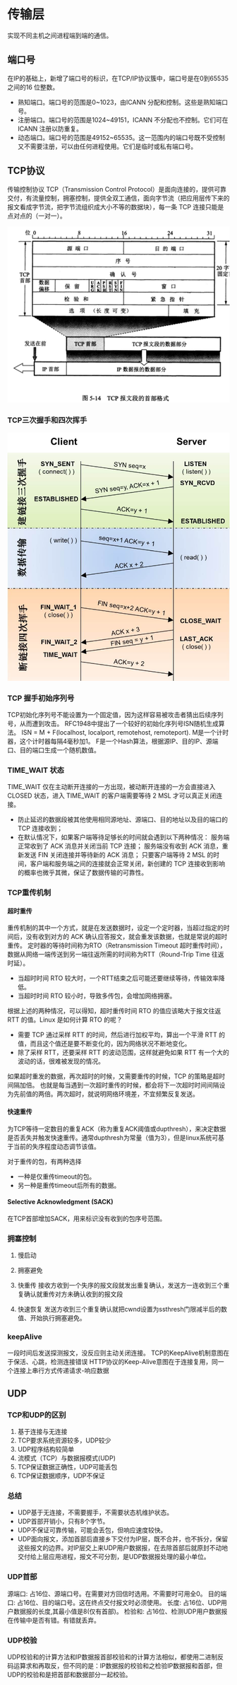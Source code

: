 # 传输层

实现不同主机之间进程端到端的通信。

## 端口号

在IP的基础上，新增了端口号的标识，在TCP/IP协议簇中，端口号是在0到65535之间的16 位整数。

* 熟知端口。端口号的范围是0~1023，由ICANN 分配和控制。这些是熟知端口号。
* 注册端口。端口号的范围是1024~49151，ICANN 不分配也不控制。它们可在ICANN 注册以防重复。
* 动态端口。端口号的范围是49152~65535。这一范围内的端口号既不受控制又不需要注册，可以由任何进程使用。它们是临时或私有端口号。

## TCP协议

传输控制协议 TCP（Transmission Control Protocol）是面向连接的，提供可靠交付，有流量控制，拥塞控制，提供全双工通信，面向字节流（把应用层传下来的报文看成字节流，把字节流组织成大小不等的数据块），每一条 TCP 连接只能是点对点的（一对一）。

![TCP首部](/%E8%AE%A1%E7%AE%97%E6%9C%BA%E7%BD%91%E7%BB%9C/assets/TCP%E9%A6%96%E9%83%A8.jpg)

### TCP三次握手和四次挥手

![TCP三次握手和四次挥手](/%E8%AE%A1%E7%AE%97%E6%9C%BA%E7%BD%91%E7%BB%9C/assets/tcp%E4%B8%89%E6%AC%A1%E6%8F%A1%E6%89%8B%E5%92%8C%E5%9B%9B%E6%AC%A1%E6%8C%A5%E6%89%8B.jpg)

### TCP 握手初始序列号

TCP初始化序列号不能设置为一个固定值，因为这样容易被攻击者猜出后续序列号，从而遭到攻击。
RFC1948中提出了一个较好的初始化序列号ISN随机生成算法。
ISN = M + F(localhost, localport, remotehost, remoteport).
M是一个计时器，这个计时器每隔4毫秒加1。
F是一个Hash算法，根据源IP、目的IP、源端口、目的端口生成一个随机数值。

### TIME_WAIT 状态

TIME_WAIT 仅在主动断开连接的一方出现，被动断开连接的一方会直接进入 CLOSED 状态，进入 TIME_WAIT 的客户端需要等待 2 MSL 才可以真正关闭连接。

* 防止延迟的数据段被其他使用相同源地址、源端口、目的地址以及目的端口的 TCP 连接收到；
* 在默认情况下，如果客户端等待足够长的时间就会遇到以下两种情况：
服务端正常收到了 ACK 消息并关闭当前 TCP 连接；
服务端没有收到 ACK 消息，重新发送 FIN 关闭连接并等待新的 ACK 消息；
只要客户端等待 2 MSL 的时间，客户端和服务端之间的连接就会正常关闭，新创建的 TCP 连接收到影响的概率也微乎其微，保证了数据传输的可靠性。

### TCP重传机制

#### 超时重传

重传机制的其中一个方式，就是在发送数据时，设定一个定时器，当超过指定的时间后，没有收到对方的 ACK 确认应答报文，就会重发该数据，也就是常说的超时重传。
定时器的等待时间称为RTO（Retransmission Timeout 超时重传时间），数据从网络一端传送到另一端往返所需的时间称为RTT（Round-Trip Time 往返时延）。

* 当超时时间 RTO 较大时，一个RTT结束之后可能还要继续等待，传输效率降低。
* 当超时时间 RTO 较小时，导致多传包，会增加网络拥塞。

根据上述的两种情况，可以得知，超时重传时间 RTO 的值应该略大于报文往返 RTT 的值。Linux 是如何计算 RTO 的呢？

* 需要 TCP 通过采样 RTT 的时间，然后进行加权平均，算出一个平滑 RTT 的值，而且这个值还是要不断变化的，因为网络状况不断地变化。
* 除了采样 RTT，还要采样 RTT 的波动范围，这样就避免如果 RTT 有一个大的波动的话，很难被发现的情况。

如果超时重发的数据，再次超时的时候，又需要重传的时候，TCP 的策略是超时间隔加倍。
也就是每当遇到一次超时重传的时候，都会将下一次超时时间间隔设为先前值的两倍。两次超时，就说明网络环境差，不宜频繁反复发送。

#### 快速重传

为TCP等待一定数目的重复ACK（称为重复ACK阈值或dupthresh），来决定数据是否丢失并触发快速重传。通常dupthresh为常量（值为3），但是linux系统可基于当前的失序程度动态调节该值。

对于重传的包，有两种选择

* 一种是仅重传timeout的包。
* 另一种是重传timeout后所有的数据。

#### Selective Acknowledgment (SACK)

在TCP首部增加SACK，用来标识没有收到的包序号范围。

### 拥塞控制

1. 慢启动

2. 拥塞避免

3. 快重传
    接收方收到一个失序的报文段就发出重复确认，发送方一连收到三个重复确认就重传对方未确认收到的报文段

4. 快速恢复
    发送方收到三个重复确认就把cwnd设置为ssthresh门限减半后的数值、开始执行拥塞避免。

### keepAlive

一段时间后发送探测报文，没反应则主动关闭连接。
TCP的KeepAlive机制意图在于保活、心跳，检测连接错误
HTTP协议的Keep-Alive意图在于连接复用，同一个连接上串行方式传递请求-响应数据

## UDP

### TCP和UDP的区别

1. 基于连接与无连接
2. TCP要求系统资源较多，UDP较少
3. UDP程序结构较简单
4. 流模式（TCP）与数据报模式(UDP)
5. TCP保证数据正确性，UDP可能丢包
6. TCP保证数据顺序，UDP不保证

### 总结

* UDP基于无连接，不需要握手，不需要状态机维护状态。
* UDP首部开销小，只有8个字节。
* UDP不保证可靠传输，可能会丢包，但响应速度较快。
* UDP面向报文，添加首部后直接乡下交付为IP层，既不合并，也不拆分，保留这些报文的边界。对IP层交上来UDP用户数据报，在去除首部后就原封不动地交付给上层应用进程，报文不可分割，是UDP数据报处理的最小单位。

### UDP首部

源端口: 占16位、源端口号。在需要对方回信时选用。不需要时可用全0。
目的端口: 占16位、目的端口号。这在终点交付报文时必须使用。
长度: 占16位、UDP用户数据报的长度,其最小值是8(仅有首部)。
检验和: 占16位、检测UDP用户数据报在传输中是否有错。有错就丢弃。

### UDP校验

UDP校验和的计算方法和IP数据报首部校验和的计算方法相似，都使用二进制反码运算求和再取反，但不同的是：IP数据报的校验和之检验IP数据报和首部，但UDP的校验和是把首部和数据部分一起校验。